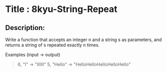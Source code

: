 # Title : 8kyu-String-Repeat

## Description:

Write a function that accepts an integer n and a string s as parameters, and returns a string of s repeated exactly n times.

Examples (input -> output)

> 6, "I" -> "IIIIII"
> 5, "Hello" -> "HelloHelloHelloHelloHello"

